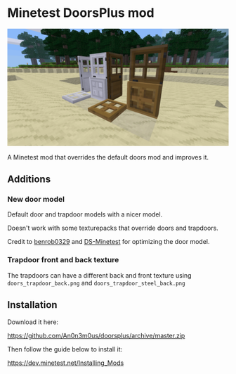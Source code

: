 # Minetest DoorsPlus mod

![IMG](https://raw.githubusercontent.com/An0n3m0us/doorsplus/master/.doors.gif)

A Minetest mod that overrides the default doors mod and improves it.

## Additions

### New door model

Default door and trapdoor models with a nicer model.

Doesn't work with some texturepacks that override doors and trapdoors.

Credit to [benrob0329](https://github.com/benrob0329) and [DS-Minetest](https://github.com/DS-Minetest) for optimizing the door model.

### Trapdoor front and back texture

The trapdoors can have a different back and front texture using `doors_trapdoor_back.png` and `doors_trapdoor_steel_back.png`

## Installation

Download it here:

https://github.com/An0n3m0us/doorsplus/archive/master.zip

Then follow the guide below to install it:

https://dev.minetest.net/Installing_Mods
